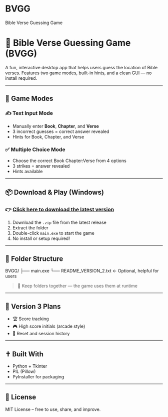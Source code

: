 # BVGG
Bible Verse Guessing Game

# 📖 Bible Verse Guessing Game (BVGG)

A fun, interactive desktop app that helps users guess the location of Bible verses. Features two game modes, built-in hints, and a clean GUI — no install required.

---

## 🧩 Game Modes

### ✍️ Text Input Mode
- Manually enter **Book**, **Chapter**, and **Verse**
- 3 incorrect guesses = correct answer revealed
- Hints for Book, Chapter, and Verse

### ✅ Multiple Choice Mode
- Choose the correct Book Chapter:Verse from 4 options
- 3 strikes = answer revealed
- Hints available

---

## 📦 Download & Play (Windows)

### 👉 [Click here to download the latest version](https://github.com/byeltnarb/BVGG/releases/latest)

1. Download the `.zip` file from the latest release
2. Extract the folder
3. Double-click `main.exe` to start the game
4. No install or setup required!

---

## 📁 Folder Structure

BVGG/
├── main.exe
└── README_VERSION_2.txt   ← Optional, helpful for users


> 📌 Keep folders together — the game uses them at runtime

---

## 🔮 Version 3 Plans

- 🏆 Score tracking
- 🎮 High score initials (arcade style)
- 📜 Reset and session history

---

## ✝️ Built With

- Python + Tkinter
- PIL (Pillow)
- PyInstaller for packaging

---

## 📜 License

MIT License – free to use, share, and improve.
